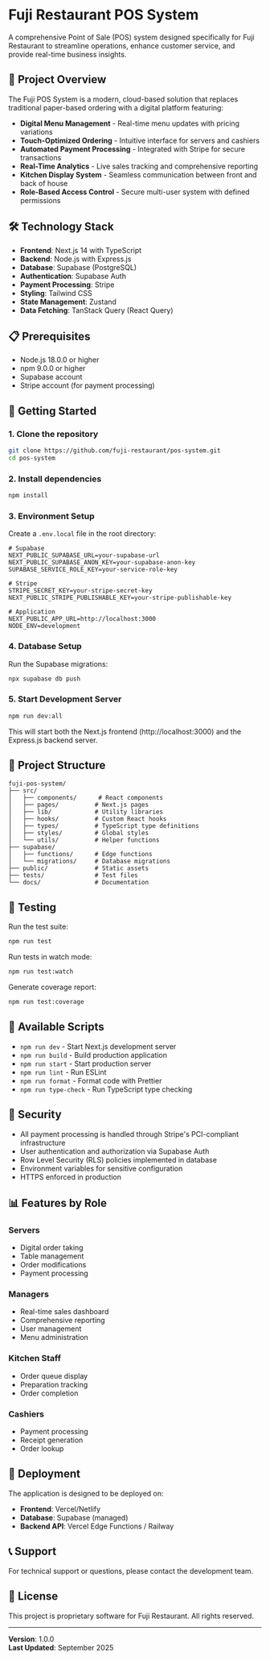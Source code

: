 # Fuji Restaurant POS System

A comprehensive Point of Sale (POS) system designed specifically for Fuji Restaurant to streamline operations, enhance customer service, and provide real-time business insights.

## 🚀 Project Overview

The Fuji POS System is a modern, cloud-based solution that replaces traditional paper-based ordering with a digital platform featuring:

- **Digital Menu Management** - Real-time menu updates with pricing variations
- **Touch-Optimized Ordering** - Intuitive interface for servers and cashiers
- **Automated Payment Processing** - Integrated with Stripe for secure transactions
- **Real-Time Analytics** - Live sales tracking and comprehensive reporting
- **Kitchen Display System** - Seamless communication between front and back of house
- **Role-Based Access Control** - Secure multi-user system with defined permissions

## 🛠️ Technology Stack

- **Frontend**: Next.js 14 with TypeScript
- **Backend**: Node.js with Express.js
- **Database**: Supabase (PostgreSQL)
- **Authentication**: Supabase Auth
- **Payment Processing**: Stripe
- **Styling**: Tailwind CSS
- **State Management**: Zustand
- **Data Fetching**: TanStack Query (React Query)

## 📋 Prerequisites

- Node.js 18.0.0 or higher
- npm 9.0.0 or higher
- Supabase account
- Stripe account (for payment processing)

## 🚀 Getting Started

### 1. Clone the repository

```bash
git clone https://github.com/fuji-restaurant/pos-system.git
cd pos-system
```

### 2. Install dependencies

```bash
npm install
```

### 3. Environment Setup

Create a `.env.local` file in the root directory:

```env
# Supabase
NEXT_PUBLIC_SUPABASE_URL=your-supabase-url
NEXT_PUBLIC_SUPABASE_ANON_KEY=your-supabase-anon-key
SUPABASE_SERVICE_ROLE_KEY=your-service-role-key

# Stripe
STRIPE_SECRET_KEY=your-stripe-secret-key
NEXT_PUBLIC_STRIPE_PUBLISHABLE_KEY=your-stripe-publishable-key

# Application
NEXT_PUBLIC_APP_URL=http://localhost:3000
NODE_ENV=development
```

### 4. Database Setup

Run the Supabase migrations:

```bash
npx supabase db push
```

### 5. Start Development Server

```bash
npm run dev:all
```

This will start both the Next.js frontend (http://localhost:3000) and the Express.js backend server.

## 📁 Project Structure

```
fuji-pos-system/
├── src/
│   ├── components/      # React components
│   ├── pages/          # Next.js pages
│   ├── lib/            # Utility libraries
│   ├── hooks/          # Custom React hooks
│   ├── types/          # TypeScript type definitions
│   ├── styles/         # Global styles
│   └── utils/          # Helper functions
├── supabase/
│   ├── functions/      # Edge functions
│   └── migrations/     # Database migrations
├── public/             # Static assets
├── tests/              # Test files
└── docs/               # Documentation
```

## 🧪 Testing

Run the test suite:

```bash
npm run test
```

Run tests in watch mode:

```bash
npm run test:watch
```

Generate coverage report:

```bash
npm run test:coverage
```

## 📝 Available Scripts

- `npm run dev` - Start Next.js development server
- `npm run build` - Build production application
- `npm run start` - Start production server
- `npm run lint` - Run ESLint
- `npm run format` - Format code with Prettier
- `npm run type-check` - Run TypeScript type checking

## 🔐 Security

- All payment processing is handled through Stripe's PCI-compliant infrastructure
- User authentication and authorization via Supabase Auth
- Row Level Security (RLS) policies implemented in database
- Environment variables for sensitive configuration
- HTTPS enforced in production

## 📊 Features by Role

### Servers

- Digital order taking
- Table management
- Order modifications
- Payment processing

### Managers

- Real-time sales dashboard
- Comprehensive reporting
- User management
- Menu administration

### Kitchen Staff

- Order queue display
- Preparation tracking
- Order completion

### Cashiers

- Payment processing
- Receipt generation
- Order lookup

## 🚀 Deployment

The application is designed to be deployed on:

- **Frontend**: Vercel/Netlify
- **Database**: Supabase (managed)
- **Backend API**: Vercel Edge Functions / Railway

## 📞 Support

For technical support or questions, please contact the development team.

## 📄 License

This project is proprietary software for Fuji Restaurant. All rights reserved.

---

**Version**: 1.0.0  
**Last Updated**: September 2025
